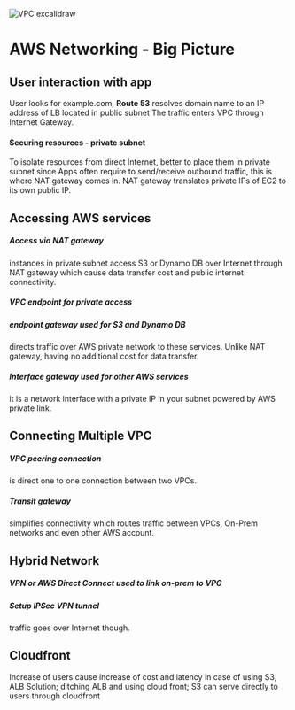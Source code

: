 ![VPC excalidraw](https://github.com/user-attachments/assets/f1f3db9e-2c3f-42d3-8c67-3012f15b9c1f)

# AWS Networking - Big Picture

## User interaction with app
User looks for example.com, 
**Route 53** resolves domain name to an IP address of LB located in public subnet
The traffic enters VPC through Internet Gateway.

#### Securing resources - private subnet 
To isolate resources from direct Internet, better to place them in private subnet
since Apps often require to send/receive outbound traffic, this is where NAT gateway
comes in. NAT gateway translates private IPs of EC2 to its own public IP.

## Accessing AWS services

#####  Access via NAT gateway
instances in private subnet access S3 or Dynamo DB over Internet through NAT gateway
which cause data transfer cost and public internet connectivity.

#####  VPC endpoint for private access

#####  endpoint gateway used for S3 and Dynamo DB
directs traffic over AWS private network to
these services. Unlike NAT gateway, having no additional cost for data transfer.

##### Interface gateway used for other AWS services 
it is a network interface with a private IP in your subnet powered by AWS private link.

## Connecting Multiple VPC

#####  VPC peering connection
is direct one to one connection between two VPCs.


##### Transit gateway
simplifies connectivity which routes traffic between VPCs,
On-Prem networks and even other AWS account.

## Hybrid Network

##### VPN or AWS Direct Connect used to link on-prem to VPC

##### Setup IPSec VPN tunnel
traffic goes over Internet though.

## Cloudfront 
Increase of users cause increase of cost and latency in case of using S3, ALB
Solution; ditching ALB and using cloud front; 
S3 can serve directly to users through cloudfront 

